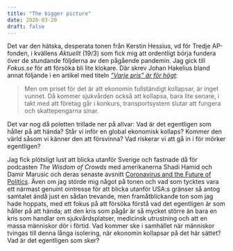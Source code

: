 ```yaml
---
title: "The bigger picture"
date: 2020-03-20
draft: false
---
```


Det var den hätska, desperata tonen från Kerstin Hessius, vd för Tredje AP-fonden, i kvällens *Aktuellt* (19/3) som fick mig att ordentligt börja fundera över de stundande följderna av den pågående pandemin. Jag gick till *Fokus.se* för att försöka bli lite klokare. Där skrev Johan Hakelius bland annat följande i en artikel med titeln [_”Varje pris” är för högt_](https://www.fokus.se/2020/03/varje-pris-kan-vara-for-hogt/):

> Men om priset för det är att ekonomin fullständigt kollapsar, är inget vunnet. Då kommer sjukvården också att kollapsa, bara lite senare, i takt med att företag går i konkurs, transportsystem slutar att fungera och skattepengarna sinar.

Det var nog då poletten trillade ner på allvar: Vad är det egentligen som håller på att hända? Står vi inför en global ekonomisk kollaps? Kommer den värld såsom vi känner den att försvinna? Vad riskerar vi att gå in i för mörker egentligen? 

Jag fick plötsligt lust att blicka utanför Sverige och fastnade då för podcasten _The Wisdom of Crowds_ med amerikanerna Shadi Hamid och Damir Marusic och deras senaste avsnitt [Coronavirus and the Future of Politics](https://soundcloud.com/the-wisdom-of-crowds/episode-13-coronavirus-and-the-future-of-politics). Även om jag störde mig något på tonen och vad som tycktes vara ett närmast genuint ointresse för att blicka utanför USA:s gränser så antog samtalet ändå just en sådan trevande, men framåtblickande ton som jag hade hoppats, med ett fokus på att försöka förstå vad det egentligen är som håller på att hända; att den kris som pågår är så mycket större än bara en kris som handlar om sjukvårdsplatser, medicinsk utrustning och att en massa människor dör i förtid. Vad kommer ske i samhället när människor tvingas till denna långa isolering, när ekonomin kollapsar på det här sättet? Vad är det egentligen som sker?


